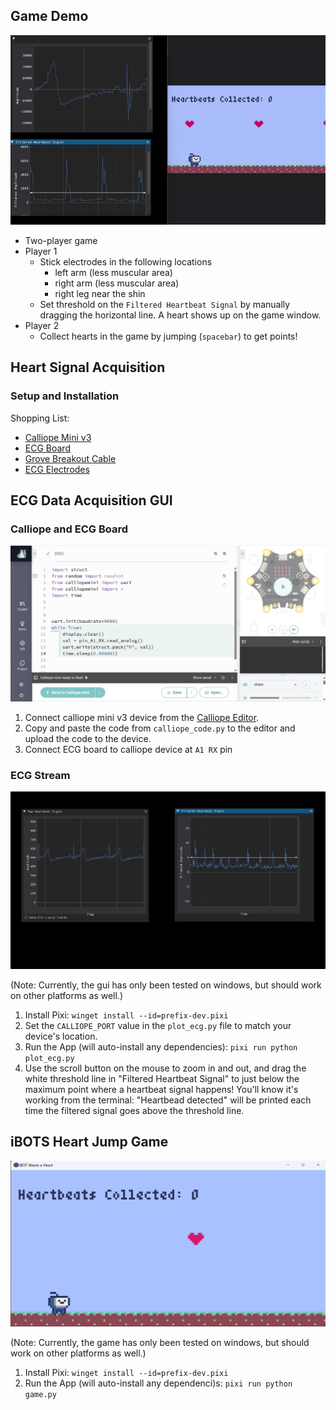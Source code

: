 

## Game Demo

![Game Demo](docs/game_recording.gif)

- Two-player game
- Player 1
  - Stick electrodes in the following locations
    - left arm (less muscular area)
    - right arm (less muscular area)
    - right leg near the shin
  - Set threshold on the `Filtered Heartbeat Signal` by manually dragging the horizontal line. A heart shows up on the game window.
- Player 2
  - Collect hearts in the game by jumping (`spacebar`) to get points!
  


## Heart Signal Acquisition

### Setup and Installation
Shopping List:
  - [Calliope Mini v3](https://webshop.calliope.cc/Calliope-mini-3)
  - [ECG Board](https://www.amazon.de/ICQUANZX-EKG-Messung-Herzfrequenzsensor-EKG-%C3%9Cberwachungssensor-Dupont-Kabel/dp/B088R8VZ74/ref=pd_ci_mcx_mh_mcx_views_0_title?pd_rd_w=FjomC&content-id=amzn1.sym.7f9b9996-bc03-4d04-b9b7-40b61293137b%3Aamzn1.symc.ca948091-a64d-450e-86d7-c161ca33337b&pf_rd_p=7f9b9996-bc03-4d04-b9b7-40b61293137b&pf_rd_r=RP5V23MAQJJ8NGCF6T56&pd_rd_wg=JfFkW&pd_rd_r=014bdd7b-121c-438e-b576-18b0b160b8c6&pd_rd_i=B088R8VZ74) 
  - [Grove Breakout Cable](https://www.amazon.de/dp/B0DGGJKNTS?ref=ppx_yo2ov_dt_b_fed_asin_title)
  - [ECG Electrodes](https://www.amazon.de/Elektroden-Festgel-Solidgel-Einmalelektroden-Einmal/dp/B005N6WIMY/ref=sr_1_5?crid=J0LT6NKQJASH&dib=eyJ2IjoiMSJ9.z82MJqBLnd2-4DiSVrXoQguPVJyTu5JyHRry71cZ8gH_mpZhQ7qKGVUi7hcxL1IJtn9tvyLC7cQmOu-fkkENYCl45fwh7jPGmIbcon9CLo9Fby3Ztj96yiSfantnUTJctKPQUeZgzaHXErKrRiiqkN4v8ed_Fgv4VbVmMXTlq2LpodVeMqupfgcxeWcHyquTz_5_pgqhX-LuoF2oK2shzvj9VEWSAwMJzmdr32Mn1Z14V0j7vtAvO4dxnwUzVrq2qcO9HJUiF53dy8ClJlj-A_EdIye-XAt0O5uIIkCxBxYMUY00ipHqyYFKr47FWBrWImOip1GZu0lRIpAfBmrmyFdEZ_T_3Ik--iSwWcyRMORjOkYWHa3_MveZtTvoAINnqz_isrlTToHM37C5EJwfzKbhMRd8deeV-rm0ZZNKOORn8pPazG0wfzF_VUOfolTd.UFbU1L5HXchHcOQu2yUtwXtEuXjIbVGFwIYUkfuRyKQ&dib_tag=se&keywords=ecg+electrodes&qid=1742401007&sprefix=ECG+Elec%2Caps%2C93&sr=8-5)

## ECG Data Acquisition GUI

### Calliope and ECG Board
![calliope editor](docs/calliope_editor.png)
1. Connect calliope mini v3 device from the [Calliope Editor](https://python.calliope.cc/).
2. Copy and paste the code from `calliope_code.py` to the editor and upload the code to the device.
3. Connect ECG board to calliope device at `A1 RX` pin

### ECG Stream
![ecg monitor](docs/ecg_monitor.png)

(Note: Currently, the gui has only been tested on windows, but should work on other platforms as well.)

  1. Install Pixi: `winget install --id=prefix-dev.pixi`
  2. Set the `CALLIOPE_PORT` value in the `plot_ecg.py` file to match your device's location.  
  3. Run the App (will auto-install any dependencies): `pixi run python plot_ecg.py`
  4. Use the scroll button on the mouse to zoom in and out, and drag the white threshold line in "Filtered Heartbeat Signal" to just below the maximum point where a heartbeat signal happens!  You'll know it's working from the terminal: "Heartbead detected" will be printed each time the filtered signal goes above the threshold line.


## iBOTS Heart Jump Game

![alt text](docs/game_screenshot.jpg)

(Note: Currently, the game has only been tested on windows, but should work on other platforms as well.)

  1. Install Pixi: `winget install --id=prefix-dev.pixi`
  2. Run the App (will auto-install any dependenci)s: `pixi run python game.py`

